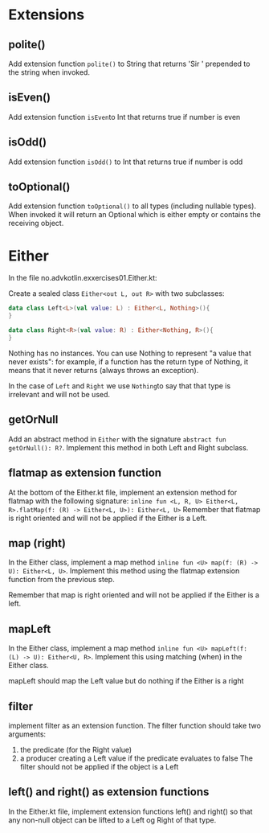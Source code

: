 # Extensions


## polite()
Add extension function `polite()` to String that returns 'Sir ' prepended to the string when invoked.

## isEven()
Add extension function `isEven`to Int that returns true if number is even

## isOdd()
Add extension function `isOdd()` to Int that returns true if number is odd

## toOptional()
Add extension function `toOptional()` to all types (including nullable types). When invoked it
will return an Optional<E> which is either empty or contains the receiving object.

# Either
In the file no.advkotlin.exxercises01.Either.kt:

Create a sealed class `Either<out L, out R>` with two subclasses: 

```kotlin
data class Left<L>(val value: L) : Either<L, Nothing>(){
}
```

```kotlin
data class Right<R>(val value: R) : Either<Nothing, R>(){
}
```

Nothing has no instances. You can use Nothing to represent "a value that never exists": 
for example, if a function has the return type of Nothing, it means that it never returns (always throws an exception). 

In the case of `Left` and `Right` we use `Nothing`to say that that type is irrelevant and will not be used. 

## getOrNull
Add an abstract method in `Either` with the signature `abstract fun getOrNull(): R?`.
Implement this method in both Left and Right subclass.

## flatmap as extension function
At the bottom of the Either.kt file, implement an extension method for flatmap
with the following signature:
```inline fun <L, R, U> Either<L, R>.flatMap(f: (R) -> Either<L, U>): Either<L, U>```
Remember that flatmap is right oriented and will not be applied if the Either is a Left.

## map (right)
In the Either class, implement a map method `inline fun <U> map(f: (R) -> U): Either<L, U>`.
Implement this method using the flatmap extension function from the previous step.

Remember that map is right oriented and will not be applied if the Either is a left.

## mapLeft
In the Either class, implement a map method `inline fun <U> mapLeft(f: (L) -> U): Either<U, R>`.
Implement this using matching (when) in the Either class.

mapLeft should map the Left value but do nothing if the Either is a right

## filter
implement filter as an extension function. The filter function should take two arguments:
 1. the predicate (for the Right value)
 2. a producer creating a Left value if the predicate evaluates to false
The filter should not be applied if the object is a Left

## left() and right() as extension functions
In the Either.kt file, implement extension functions left() and right() so that
any non-null object can be lifted to a Left og Right of that type.
